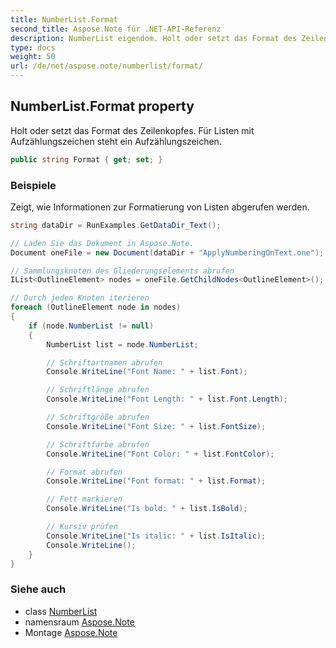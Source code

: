 ```yaml
---
title: NumberList.Format
second_title: Aspose.Note für .NET-API-Referenz
description: NumberList eigendom. Holt oder setzt das Format des Zeilenkopfes. Für Listen mit Aufzählungszeichen steht ein Aufzählungszeichen.
type: docs
weight: 50
url: /de/net/aspose.note/numberlist/format/
---
```

## NumberList.Format property

Holt oder setzt das Format des Zeilenkopfes. Für Listen mit Aufzählungszeichen steht ein Aufzählungszeichen.

```csharp
public string Format { get; set; }
```

### Beispiele

Zeigt, wie Informationen zur Formatierung von Listen abgerufen werden.

```csharp
string dataDir = RunExamples.GetDataDir_Text();

// Laden Sie das Dokument in Aspose.Note.
Document oneFile = new Document(dataDir + "ApplyNumberingOnText.one");

// Sammlungsknoten des Gliederungselements abrufen
IList<OutlineElement> nodes = oneFile.GetChildNodes<OutlineElement>();

// Durch jeden Knoten iterieren
foreach (OutlineElement node in nodes)
{
    if (node.NumberList != null)
    {
        NumberList list = node.NumberList;

        // Schriftartnamen abrufen
        Console.WriteLine("Font Name: " + list.Font);

        // Schriftlänge abrufen
        Console.WriteLine("Font Length: " + list.Font.Length);

        // Schriftgröße abrufen
        Console.WriteLine("Font Size: " + list.FontSize);

        // Schriftfarbe abrufen
        Console.WriteLine("Font Color: " + list.FontColor);

        // Format abrufen
        Console.WriteLine("Font format: " + list.Format);

        // Fett markieren
        Console.WriteLine("Is bold: " + list.IsBold);

        // Kursiv prüfen
        Console.WriteLine("Is italic: " + list.IsItalic);
        Console.WriteLine();
    }
}
```

### Siehe auch

* class [NumberList](../)
* namensraum [Aspose.Note](../../numberlist/)
* Montage [Aspose.Note](../../../)


